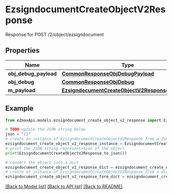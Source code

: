 # EzsigndocumentCreateObjectV2Response

Response for POST /2/object/ezsigndocument

## Properties

Name | Type | Description | Notes
------------ | ------------- | ------------- | -------------
**obj_debug_payload** | [**CommonResponseObjDebugPayload**](CommonResponseObjDebugPayload.md) |  | 
**obj_debug** | [**CommonResponseObjDebug**](CommonResponseObjDebug.md) |  | [optional] 
**m_payload** | [**EzsigndocumentCreateObjectV2ResponseMPayload**](EzsigndocumentCreateObjectV2ResponseMPayload.md) |  | 

## Example

```python
from eZmaxApi.models.ezsigndocument_create_object_v2_response import EzsigndocumentCreateObjectV2Response

# TODO update the JSON string below
json = "{}"
# create an instance of EzsigndocumentCreateObjectV2Response from a JSON string
ezsigndocument_create_object_v2_response_instance = EzsigndocumentCreateObjectV2Response.from_json(json)
# print the JSON string representation of the object
print(EzsigndocumentCreateObjectV2Response.to_json())

# convert the object into a dict
ezsigndocument_create_object_v2_response_dict = ezsigndocument_create_object_v2_response_instance.to_dict()
# create an instance of EzsigndocumentCreateObjectV2Response from a dict
ezsigndocument_create_object_v2_response_form_dict = ezsigndocument_create_object_v2_response.from_dict(ezsigndocument_create_object_v2_response_dict)
```
[[Back to Model list]](../README.md#documentation-for-models) [[Back to API list]](../README.md#documentation-for-api-endpoints) [[Back to README]](../README.md)


